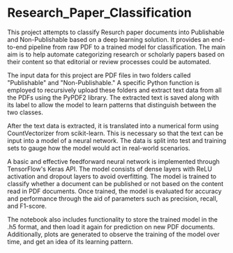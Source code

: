 # Research_Paper_Classification

This project attempts to classify Resurch paper documents into Publishable and Non-Publishable based on a deep learning solution. It provides an end-to-end pipeline from raw PDF to a trained model for classification. The main aim is to help automate categorizing research or scholarly papers based on their content so that editorial or review processes could be automated.

The input data for this project are PDF files in two folders called "Publishable" and "Non-Publishable." A specific Python function is employed to recursively upload these folders and extract text data from all the PDFs using the PyPDF2 library. The extracted text is saved along with its label to allow the model to learn patterns that distinguish between the two classes.

After the text data is extracted, it is translated into a numerical form using CountVectorizer from scikit-learn. This is necessary so that the text can be input into a model of a neural network. The data is split into test and training sets to gauge how the model would act in real-world scenarios.

A basic and effective feedforward neural network is implemented through TensorFlow's Keras API. The model consists of dense layers with ReLU activation and dropout layers to avoid overfitting. The model is trained to classify whether a document can be published or not based on the content read in PDF documents. Once trained, the model is evaluated for accuracy and performance through the aid of parameters such as precision, recall, and F1-score.

The notebook also includes functionality to store the trained model in the .h5 format, and then load it again for prediction on new PDF documents. Additionally, plots are generated to observe the training of the model over time, and get an idea of its learning pattern.

